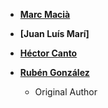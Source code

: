 * **[Marc Macià](https://github.com/MarcMacia)**

* **[Juan Luís Marí]**

* **[Héctor Canto](https://github.com/hectorcanto)**


* **[Rubén González](https://github.com/rubenrua)**
  * Original Author